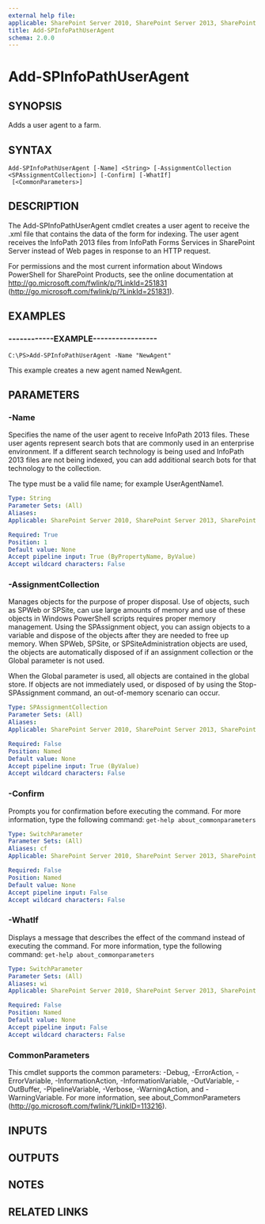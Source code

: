 ```yaml
---
external help file: 
applicable: SharePoint Server 2010, SharePoint Server 2013, SharePoint Server 2016, SharePoint Server 2019
title: Add-SPInfoPathUserAgent
schema: 2.0.0
---
```


# Add-SPInfoPathUserAgent

## SYNOPSIS
Adds a user agent to a farm.

## SYNTAX

```
Add-SPInfoPathUserAgent [-Name] <String> [-AssignmentCollection <SPAssignmentCollection>] [-Confirm] [-WhatIf]
 [<CommonParameters>]
```

## DESCRIPTION
The Add-SPInfoPathUserAgent cmdlet creates a user agent to receive the .xml file that contains the data of the form for indexing.
The user agent receives the InfoPath 2013 files from InfoPath Forms Services in SharePoint Server instead of Web pages in response to an HTTP request.

For permissions and the most current information about Windows PowerShell for SharePoint Products, see the online documentation at http://go.microsoft.com/fwlink/p/?LinkId=251831 (http://go.microsoft.com/fwlink/p/?LinkId=251831).

## EXAMPLES

### ------------EXAMPLE----------------- 
```
C:\PS>Add-SPInfoPathUserAgent -Name "NewAgent"
```

This example creates a new agent named NewAgent.

## PARAMETERS

### -Name
Specifies the name of the user agent to receive InfoPath 2013 files.
These user agents represent search bots that are commonly used in an enterprise environment.
If a different search technology is being used and InfoPath 2013 files are not being indexed, you can add additional search bots for that technology to the collection.

The type must be a valid file name; for example UserAgentName1.

```yaml
Type: String
Parameter Sets: (All)
Aliases: 
Applicable: SharePoint Server 2010, SharePoint Server 2013, SharePoint Server 2016, SharePoint Server 2019

Required: True
Position: 1
Default value: None
Accept pipeline input: True (ByPropertyName, ByValue)
Accept wildcard characters: False
```

### -AssignmentCollection
Manages objects for the purpose of proper disposal.
Use of objects, such as SPWeb or SPSite, can use large amounts of memory and use of these objects in Windows PowerShell scripts requires proper memory management.
Using the SPAssignment object, you can assign objects to a variable and dispose of the objects after they are needed to free up memory.
When SPWeb, SPSite, or SPSiteAdministration objects are used, the objects are automatically disposed of if an assignment collection or the Global parameter is not used.

When the Global parameter is used, all objects are contained in the global store.
If objects are not immediately used, or disposed of by using the Stop-SPAssignment command, an out-of-memory scenario can occur.

```yaml
Type: SPAssignmentCollection
Parameter Sets: (All)
Aliases: 
Applicable: SharePoint Server 2010, SharePoint Server 2013, SharePoint Server 2016, SharePoint Server 2019

Required: False
Position: Named
Default value: None
Accept pipeline input: True (ByValue)
Accept wildcard characters: False
```

### -Confirm
Prompts you for confirmation before executing the command.
For more information, type the following command: `get-help about_commonparameters`

```yaml
Type: SwitchParameter
Parameter Sets: (All)
Aliases: cf
Applicable: SharePoint Server 2010, SharePoint Server 2013, SharePoint Server 2016, SharePoint Server 2019

Required: False
Position: Named
Default value: None
Accept pipeline input: False
Accept wildcard characters: False
```

### -WhatIf
Displays a message that describes the effect of the command instead of executing the command.
For more information, type the following command: `get-help about_commonparameters`

```yaml
Type: SwitchParameter
Parameter Sets: (All)
Aliases: wi
Applicable: SharePoint Server 2010, SharePoint Server 2013, SharePoint Server 2016, SharePoint Server 2019

Required: False
Position: Named
Default value: None
Accept pipeline input: False
Accept wildcard characters: False
```

### CommonParameters
This cmdlet supports the common parameters: -Debug, -ErrorAction, -ErrorVariable, -InformationAction, -InformationVariable, -OutVariable, -OutBuffer, -PipelineVariable, -Verbose, -WarningAction, and -WarningVariable. For more information, see about_CommonParameters (http://go.microsoft.com/fwlink/?LinkID=113216).

## INPUTS

## OUTPUTS

## NOTES

## RELATED LINKS

